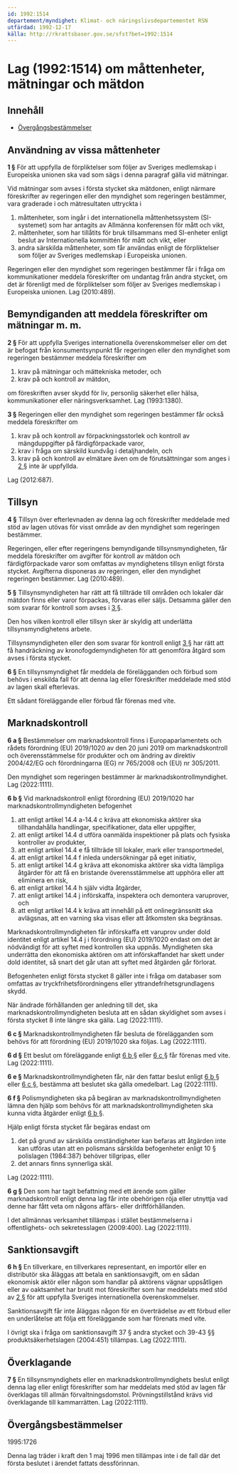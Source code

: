 ```yaml
---
id: 1992:1514
departement/myndighet: Klimat- och näringslivsdepartementet RSN
utfärdad: 1992-12-17
källa: http://rkrattsbaser.gov.se/sfst?bet=1992:1514
---
```


# Lag (1992:1514) om måttenheter, mätningar och mätdon

## Innehåll

- [Övergångsbestämmelser](#overgangsbestammelser)

## Användning av vissa måttenheter

**1 §** För att uppfylla de förpliktelser som följer av Sveriges medlemskap i Europeiska unionen ska vad som sägs i denna paragraf gälla vid mätningar.

Vid mätningar som avses i första stycket ska mätdonen, enligt närmare föreskrifter av regeringen eller den myndighet som regeringen bestämmer, vara graderade i och mätresultaten uttryckta i

1. måttenheter, som ingår i det internationella måttenhetssystem (SI-systemet) som har antagits av Allmänna konferensen för mått och vikt,
2. måttenheter, som har tillåtits för bruk tillsammans med SI-enheter enligt beslut av Internationella kommittén för mått och vikt, eller
3. andra särskilda måttenheter, som får användas enligt de förpliktelser som följer av Sveriges medlemskap i Europeiska unionen.

Regeringen eller den myndighet som regeringen bestämmer får i fråga om kommunikationer meddela föreskrifter om undantag från andra stycket, om det är förenligt med de förpliktelser som följer av Sveriges medlemskap i Europeiska unionen. Lag (2010:489).

## Bemyndiganden att meddela föreskrifter om mätningar m. m.

**2 §** För att uppfylla Sveriges internationella överenskommelser eller om det är befogat från konsumentsynpunkt får regeringen eller den myndighet som regeringen bestämmer meddela föreskrifter om

1. krav på mätningar och mättekniska metoder, och
2. krav på och kontroll av mätdon,

om föreskriften avser skydd för liv, personlig säkerhet eller hälsa, kommunikationer eller näringsverksamhet. Lag (1993:1380).

**3 §** Regeringen eller den myndighet som regeringen bestämmer får också meddela föreskrifter om

1. krav på och kontroll av förpackningsstorlek och kontroll av mängduppgifter på färdigförpackade varor,
2. krav i fråga om särskild kundvåg i detaljhandeln, och
3. krav på och kontroll av elmätare även om de förutsättningar som anges i [2 §](#2-§) inte är uppfyllda.

Lag (2012:687).

## Tillsyn

**4 §** Tillsyn över efterlevnaden av denna lag och föreskrifter meddelade med stöd av lagen utövas för visst område av den myndighet som regeringen bestämmer.

Regeringen, eller efter regeringens bemyndigande tillsynsmyndigheten, får meddela föreskrifter om avgifter för kontroll av mätdon och färdigförpackade varor som omfattas av myndighetens tillsyn enligt första stycket. Avgifterna disponeras av regeringen, eller den myndighet regeringen bestämmer. Lag (2010:489).

**5 §** Tillsynsmyndigheten har rätt att få tillträde till områden och lokaler där mätdon finns eller varor förpackas, förvaras eller säljs. Detsamma gäller den som svarar för kontroll som avses i [3 §](#3-§).

Den hos vilken kontroll eller tillsyn sker är skyldig att underlätta tillsynsmyndighetens arbete.

Tillsynsmyndigheten eller den som svarar för kontroll enligt [3 §](#3-§) har rätt att få handräckning av kronofogdemyndigheten för att genomföra åtgärd som avses i första stycket.

**6 §** En tillsynsmyndighet får meddela de förelägganden och förbud som behövs i enskilda fall för att denna lag eller föreskrifter meddelade med stöd av lagen skall efterlevas.

Ett sådant föreläggande eller förbud får förenas med vite.

## Marknadskontroll

**6 a §** Bestämmelser om marknadskontroll finns i Europaparlamentets och rådets förordning (EU) 2019/1020 av den 20 juni 2019 om marknadskontroll och överensstämmelse för produkter och om ändring av direktiv 2004/42/EG och förordningarna (EG) nr 765/2008 och (EU) nr 305/2011.

Den myndighet som regeringen bestämmer är marknadskontrollmyndighet. Lag (2022:1111).

**6 b §** Vid marknadskontroll enligt förordning (EU) 2019/1020 har marknadskontrollmyndigheten befogenhet

1. att enligt artikel 14.4 a-14.4 c kräva att ekonomiska aktörer ska tillhandahålla handlingar, specifikationer, data eller uppgifter,
2. att enligt artikel 14.4 d utföra oanmälda inspektioner på plats och fysiska kontroller av produkter,
3. att enligt artikel 14.4 e få tillträde till lokaler, mark eller transportmedel,
4. att enligt artikel 14.4 f inleda undersökningar på eget initiativ,
5. att enligt artikel 14.4 g kräva att ekonomiska aktörer ska vidta lämpliga åtgärder för att få en bristande överensstämmelse att upphöra eller att eliminera en risk,
6. att enligt artikel 14.4 h själv vidta åtgärder,
7. att enligt artikel 14.4 j införskaffa, inspektera och demontera varuprover, och
8. att enligt artikel 14.4 k kräva att innehåll på ett onlinegränssnitt ska avlägsnas, att en varning ska visas eller att åtkomsten ska begränsas.

Marknadskontrollmyndigheten får införskaffa ett varuprov under dold identitet enligt artikel 14.4 j i förordning (EU) 2019/1020 endast om det är nödvändigt för att syftet med kontrollen ska uppnås. Myndigheten ska underrätta den ekonomiska aktören om att införskaffandet har skett under dold identitet, så snart det går utan att syftet med åtgärden går förlorat.

Befogenheten enligt första stycket 8 gäller inte i fråga om databaser som omfattas av tryckfrihetsförordningens eller yttrandefrihetsgrundlagens skydd.

När ändrade förhållanden ger anledning till det, ska marknadskontrollmyndigheten besluta att en sådan skyldighet som avses i första stycket 8 inte längre ska gälla. Lag (2022:1111).

**6 c §** Marknadskontrollmyndigheten får besluta de förelägganden som behövs för att förordning (EU) 2019/1020 ska följas. Lag (2022:1111).

**6 d §** Ett beslut om föreläggande enligt [6 b §](#6-b-§) eller [6 c §](#6-c-§) får förenas med vite. Lag (2022:1111).

**6 e §** Marknadskontrollmyndigheten får, när den fattar beslut enligt [6 b §](#6-b-§) eller [6 c §](#6-c-§), bestämma att beslutet ska gälla omedelbart. Lag (2022:1111).

**6 f §** Polismyndigheten ska på begäran av marknadskontrollmyndigheten lämna den hjälp som behövs för att marknadskontrollmyndigheten ska kunna vidta åtgärder enligt [6 b §](#6-b-§).

Hjälp enligt första stycket får begäras endast om

1. det på grund av särskilda omständigheter kan befaras att åtgärden inte kan utföras utan att en polismans särskilda befogenheter enligt 10 § polislagen (1984:387) behöver tillgripas, eller
2. det annars finns synnerliga skäl.

Lag (2022:1111).

**6 g §** Den som har tagit befattning med ett ärende som gäller marknadskontroll enligt denna lag får inte obehörigen röja eller utnyttja vad denne har fått veta om någons affärs- eller driftförhållanden.

I det allmännas verksamhet tillämpas i stället bestämmelserna i offentlighets- och sekretesslagen (2009:400). Lag (2022:1111).

## Sanktionsavgift

**6 h §** En tillverkare, en tillverkares representant, en importör eller en distributör ska åläggas att betala en sanktionsavgift, om en sådan ekonomisk aktör eller någon som handlar på aktörens vägnar uppsåtligen eller av oaktsamhet har brutit mot föreskrifter som har meddelats med stöd av [2 §](#2-§) för att uppfylla Sveriges internationella överenskommelser.

Sanktionsavgift får inte åläggas någon för en överträdelse av ett förbud eller en underlåtelse att följa ett föreläggande som har förenats med vite.

I övrigt ska i fråga om sanktionsavgift 37 § andra stycket och 39-43 §§ produktsäkerhetslagen (2004:451) tillämpas. Lag (2022:1111).

## Överklagande

**7 §** En tillsynsmyndighets eller en marknadskontrollmyndighets beslut enligt denna lag eller enligt föreskrifter som har meddelats med stöd av lagen får överklagas till allmän förvaltningsdomstol. Prövningstillstånd krävs vid överklagande till kammarrätten. Lag (2022:1111).

## Övergångsbestämmelser

1995:1726

Denna lag träder i kraft den 1 maj 1996 men tillämpas inte i de fall där det första beslutet i ärendet fattats dessförinnan.
